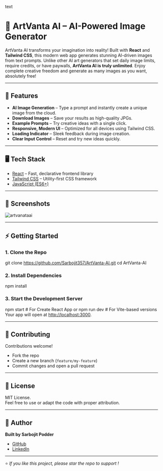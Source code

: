 text
# 🎨 ArtVanta AI – AI-Powered Image Generator

ArtVanta AI transforms your imagination into reality! Built with **React** and **Tailwind CSS**, this modern web app generates stunning AI-driven images from text prompts. Unlike other AI art generators that set daily image limits, require credits, or have paywalls, **ArtVanta AI is truly unlimited**. Enjoy complete creative freedom and generate as many images as you want, absolutely free!

---

## 🚀 Features

- **AI Image Generation** – Type a prompt and instantly create a unique image from the cloud.
- **Download Images** – Save your results as high-quality JPGs.
- **Example Prompts** – Try creative ideas with a single click.
- **Responsive, Modern UI** – Optimized for all devices using Tailwind CSS.
- **Loading Indicator** – Sleek feedback during image creation.
- **Clear Input Control** – Reset and try new ideas quickly.

---

## 🖥️ Tech Stack
- [React](https://react.dev/) – Fast, declarative frontend library
- [Tailwind CSS](https://tailwindcss.com/) – Utility-first CSS framework
- [JavaScript (ES6+)](https://developer.mozilla.org/en-US/docs/Web/JavaScript)

---
## 📸 Screenshots

![artvanataai](https://github.com/user-attachments/assets/66bd2b16-2d86-4414-af41-707605940f73)

---

## ⚡ Getting Started

### 1. **Clone the Repo**

git clone https://github.com/Sarbojit357/ArtVanta-AI.git
cd ArtVanta-AI

### 2. **Install Dependencies**
npm install

### 3. **Start the Development Server**

npm start # For Create React App
or
npm run dev # For Vite-based versions
Your app will open at [http://localhost:3000](http://localhost:3000).

---

## 🤝 Contributing

Contributions welcome!  
- Fork the repo  
- Create a new branch (`feature/my-feature`)  
- Commit changes and open a pull request

---
## 📜 License

MIT License.  
Feel free to use or adapt the code with proper attribution.

---
## 👤 Author

**Built by Sarbojit Podder**  
- [GitHub](https://github.com/Sarbojit357)
- [LinkedIn](https://www.linkedin.com/)
  
---
⭐️ _If you like this project, please star the repo to support !_
